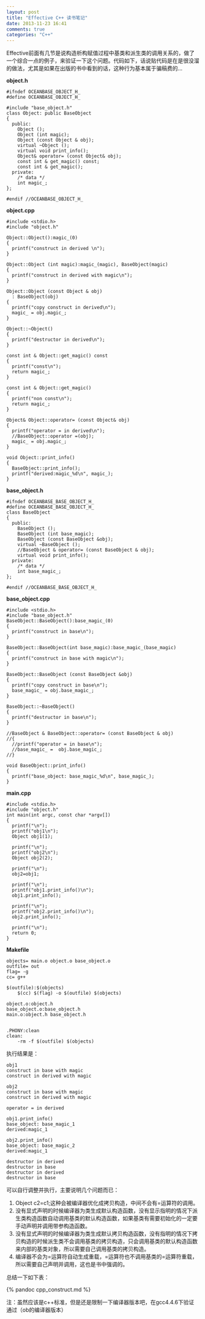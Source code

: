 ```yaml
---
layout: post
title: "Effective C++ 读书笔记"
date: 2013-11-23 16:41
comments: true
categories: "C++"
---
```



  Effective前面有几节是说构造析构赋值过程中基类和派生类的调用关系的，做了一个综合一点的例子，来验证一下这个问题。代码如下，话说贴代码是在是很没溜的做法，尤其是如果在出版的书中看到的话，这种行为基本属于骗稿费的...

<!-- more -->

  **object.h**

	#ifndef OCEANBASE_OBJECT_H_
	#define OCEANBASE_OBJECT_H_

	#include "base_object.h"
	class Object: public BaseObject
	{
	  public:
	    Object ();
	    Object (int magic);
	    Object (const Object & obj);
	    virtual ~Object ();
	    virtual void print_info();
	    Object& operator= (const Object& obj);
	    const int & get_magic() const;
	    const int & get_magic();
	  private:
	    /* data */
	    int magic_;
	};

	#endif //OCEANBASE_OBJECT_H_


  **object.cpp**

	#include <stdio.h>
	#include "object.h"

	Object::Object():magic_(0)
	{
	  printf("construct in derived \n");
	}

	Object::Object (int magic):magic_(magic), BaseObject(magic)
	{
	  printf("construct in derived with magic\n");
	}

	Object::Object (const Object & obj)
	  : BaseObject(obj)
	{
	  printf("copy construct in derived\n");
	  magic_ = obj.magic_;
	}

	Object::~Object()
	{
	  printf("destructor in derived\n");
	}

	const int & Object::get_magic() const
	{
	  printf("const\n");
	  return magic_;
	}

	const int & Object::get_magic()
	{
	  printf("non const\n");
	  return magic_;
	}

	Object& Object::operator= (const Object& obj)
	{
	  printf("operator = in derived\n");
	  //BaseObject::operator =(obj);
	  magic_ = obj.magic_;
	}

	void Object::print_info()
	{
	  BaseObject::print_info();
	  printf("derived:magic_%d\n", magic_);
	}

  **base_object.h**
	
	#ifndef OCEANBASE_BASE_OBJECT_H_
	#define OCEANBASE_BASE_OBJECT_H_
	class BaseObject
	{
	  public:
	    BaseObject ();
	    BaseObject (int base_magic);
	    BaseObject (const BaseObject &obj);
	    virtual ~BaseObject ();
	    //BaseObject & operator= (const BaseObject & obj);
	    virtual void print_info();
	  private:
	    /* data */
	    int base_magic_;
	};

	#endif //OCEANBASE_BASE_OBJECT_H_

  **base_object.cpp**

	#include <stdio.h>
	#include "base_object.h"
	BaseObject::BaseObject():base_magic_(0)
	{
	  printf("construct in base\n");
	}

	BaseObject::BaseObject(int base_magic):base_magic_(base_magic)
	{
	  printf("construct in base with magic\n");
	}

	BaseObject::BaseObject (const BaseObject &obj)
	{
	  printf("copy construct in base\n");
	  base_magic_ = obj.base_magic_;
	}

	BaseObject::~BaseObject()
	{
	  printf("destructor in base\n");
	}

	//BaseObject & BaseObject::operator= (const BaseObject & obj)
	//{
	  //printf("operator = in base\n");
	  //base_magic_ =  obj.base_magic_;
	//}

	void BaseObject::print_info()
	{
	  printf("base_object: base_magic_%d\n", base_magic_);
	}


  **main.cpp**

	#include <stdio.h>
	#include "object.h"
	int main(int argc, const char *argv[])
	{
	  printf("\n");
	  printf("obj1\n");
	  Object obj1(1);

	  printf("\n");
	  printf("obj2\n");
	  Object obj2(2);

	  printf("\n");
	  obj2=obj1;

	  printf("\n");
	  printf("obj1.print_info()\n");
	  obj1.print_info();

	  printf("\n");
	  printf("obj2.print_info()\n");
	  obj2.print_info();

	  printf("\n");
	  return 0;
	}


  **Makefile**

	objects= main.o object.o base_object.o
	outfile= out
	flag= -g
	cc= g++

	$(outfile):$(objects)
		$(cc) $(flag) -o $(outfile) $(objects)

	object.o:object.h
	base_object.o:base_object.h
	main.o:object.h base_object.h


	.PHONY:clean
	clean:
		-rm -f $(outfile) $(objects)


执行结果是：

	obj1
	construct in base with magic
	construct in derived with magic

	obj2
	construct in base with magic
	construct in derived with magic

	operator = in derived

	obj1.print_info()
	base_object: base_magic_1
	derived:magic_1

	obj2.print_info()
	base_object: base_magic_2
	derived:magic_1

	destructor in derived
	destructor in base
	destructor in derived
	destructor in base


  可以自行调整并执行，主要说明几个问题而已：

  1. Object c2=c1;这种会被编译器优化成拷贝构造，中间不会有=运算符的调用。
  1. 没有显式声明的时候编译器为类生成默认构造函数，没有显示指明的情况下派生类构造函数自动调用基类的默认构造函数，如果基类有需要初始化的一定要手动声明并调用带参构造函数。 
  2. 没有显式声明的时候编译器为类生成默认拷贝构造函数，没有指明的情况下拷贝构造的时候派生类不会调用基类的拷贝构造，只会调用基类的默认构造函数来内部的基类对象，所以需要自己调用基类的拷贝构造。
  2. 编译器不会为=运算符自动生成重载，=运算符也不调用基类的=运算符重载，所以需要自己声明并调用，这也是书中强调的。

  总结一下如下表：

   {% pandoc cpp_construct.md %}

  注：虽然应该是c++标准，但是还是限制一下编译器版本吧，在gcc4.4.6下验证通过（ob的编译器版本）